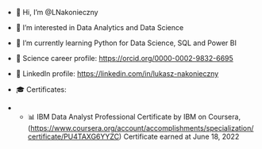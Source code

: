 - 👋 Hi, I’m @LNakonieczny
- 👀 I’m interested in Data Analytics and Data Science
- 🌱 I’m currently learning Python for Data Science, SQL and Power BI
- 📌 Science career profile: https://orcid.org/0000-0002-9832-6695
- 📌 LinkedIn profile: https://linkedin.com/in/lukasz-nakonieczny 

- 🎓 Certificates:
- - 📊 IBM Data Analyst Professional Certificate by IBM on Coursera,
        (https://www.coursera.org/account/accomplishments/specialization/certificate/PU4TAXG6YYZC) 
        Certificate earned at June 18, 2022


<!--- 💞️ I’m looking to collaborate on ...
- 📫 How to reach me ... -->

<!---
LNakonieczny/LNakonieczny is a ✨ special ✨ repository because its `README.md` (this file) appears on your GitHub profile.
You can click the Preview link to take a look at your changes.
--->
